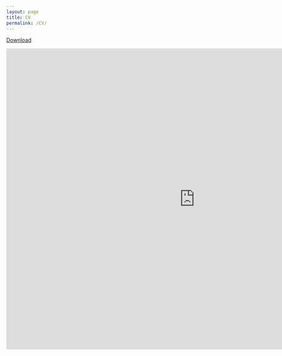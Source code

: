 ```yaml
---
layout: page
title: CV
permalink: /CV/
---
```


[Download](https://ajda-marjanovic.github.io/CV_Marjanovic.pdf)

<embed src="https://ajda-marjanovic.github.io/CV_Marjanovic.pdf" type="application/pdf" width="1000px" height="800px"/>
